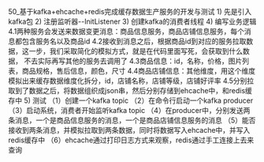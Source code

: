 50_基于kafka+ehcache+redis完成缓存数据生产服务的开发与测试
    1) 先是引入kafka包
    2) 注册监听器--InitListener
    3) 创建kafka的消费者线程
    4) 编写业务逻辑
       4.1两种服务会发送来数据变更消息：商品信息服务，商品店铺信息服务，每个消息都包含服务名以及商品id
       4.2接收到消息之后，根据商品id到对应的服务拉取数据，这一步，我们采取简化的模拟方式，就是在代码里面写死，会获取到什么数据，
          不去实际再写其他的服务去调用了
       4.3商品信息：id，名称，价格，图片列表，商品规格，售后信息，颜色，尺寸
       4.4商品店铺信息：其他维度，用这个维度模拟出来缓存数据维度化拆分，id，店铺名称，店铺等级，店铺好评率
       4.5分别拉取到了数据之后，将数据组织成json串，然后分别存储到ehcache中，和redis缓存中
    5) 测试
    （1）创建一个kafka topic
    （2）在命令行启动一个kafka producer
    （3）启动系统，消费者开始监听kafka topic
    （4）在producer中，分别发送两条消息，一个是商品信息服务的消息，一个是商品店铺信息服务的消息
    （5）能否接收到两条消息，并模拟拉取到两条数据，同时将数据写入ehcache中，并写入redis缓存中
    （6）ehcache通过打印日志方式来观察，redis通过手工连接上去来查询
